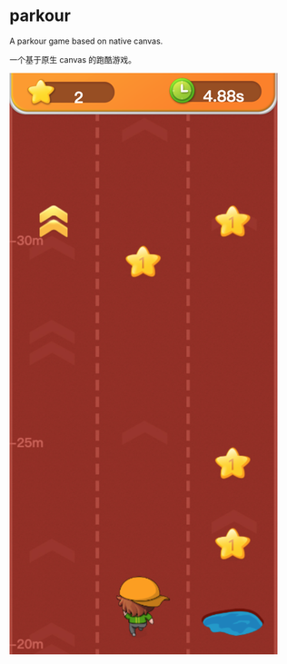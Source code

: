 # parkour
A parkour game based on native canvas.

一个基于原生 canvas 的跑酷游戏。

![screenshot](./img/screenshot.png)